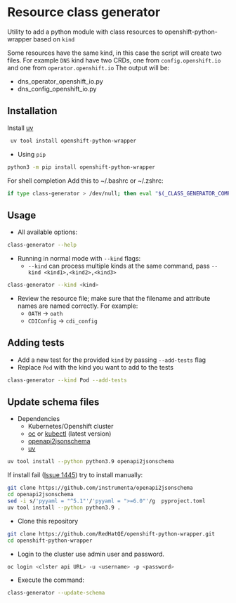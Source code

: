 # Resource class generator

Utility to add a python module with class resources to openshift-python-wrapper based on `kind`

Some resources have the same kind, in this case the script will create two files.
For example `DNS` kind have two CRDs, one from `config.openshift.io` and one from `operator.openshift.io`
The output will be:

- dns_operator_openshift_io.py
- dns_config_openshift_io.py

## Installation

Install [uv](https://github.com/astral-sh/uv)

```bash
 uv tool install openshift-python-wrapper
```

- Using `pip`

```bash
python3 -m pip install openshift-python-wrapper
```

For shell completion Add this to ~/.bashrc or ~/.zshrc:

```bash
if type class-generator > /dev/null; then eval "$(_CLASS_GENERATOR_COMPLETE=zsh_source class-generator)"; fi
```

## Usage

- All available options:

```bash
class-generator --help
```

- Running in normal mode with `--kind` flags:
  - `--kind` can process multiple kinds at the same command, pass `--kind <kind1>,<kind2>,<kind3>`

```bash
class-generator --kind <kind>

```

- Review the resource file; make sure that the filename and attribute names are named correctly. For example:
  - `OATH` -> `oath`
  - `CDIConfig` -> `cdi_config`

## Adding tests

- Add a new test for the provided `kind` by passing `--add-tests` flag
- Replace `Pod` with the kind you want to add to the tests

```bash
class-generator --kind Pod --add-tests
```

## Update schema files

- Dependencies
  - Kubernetes/Openshift cluster
  - [oc](https://mirror.openshift.com/pub/openshift-v4/x86_64/clients/ocp/stable/) or [kubectl](https://kubernetes.io/docs/tasks/tools/) (latest version)
  - [openapi2jsonschema](https://github.com/instrumenta/openapi2jsonschema)
  - [uv](https://github.com/astral-sh/uv)

```bash
uv tool install --python python3.9 openapi2jsonschema
```

If install fail ([Issue 1445](https://github.com/astral-sh/uv/issues/1455)) try to install manually:

```bash
git clone https://github.com/instrumenta/openapi2jsonschema
cd openapi2jsonschema
sed -i s/'pyyaml = "^5.1"'/'pyyaml = ">=6.0"'/g  pyproject.toml
uv tool install --python python3.9 .
```

- Clone this repository

```bash
git clone https://github.com/RedHatQE/openshift-python-wrapper.git
cd openshift-python-wrapper
```

- Login to the cluster use admin user and password.

```bash
oc login <clster api URL> -u <username> -p <password>
```

- Execute the command:

```bash
class-generator --update-schema
```
